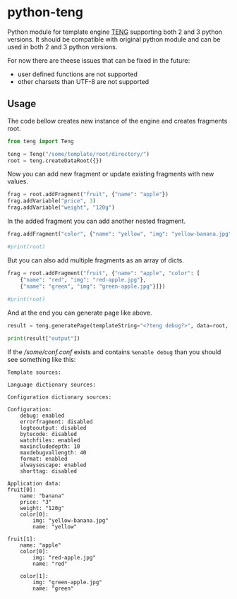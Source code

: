 # python-teng

Python module for template engine [TENG](https://github.com/burlog/teng) supporting both 2 and 3 python versions. It should be compatible with original python module and can be used in both 2 and 3 python versions.

For now there are theese issues that can be fixed in the future:
 * user defined functions are not supported
 * other charsets than UTF-8 are not supported

## Usage

The code bellow creates new instance of the engine and creates fragments root.

```python
from teng import Teng

teng = Teng("/some/template/root/directory/")
root = teng.createDataRoot({})
```
Now you can add new fragment or update existing fragments with new values.

```python
frag = root.addFragment("fruit", {"name": "apple"})
frag.addVariable("price", 3)
frag.addVariable("weight", "120g")
```

In the added fragment you can add another nested fragment.

```python
frag.addFragment("color", {"name": "yellow", "img": "yellow-banana.jpg"})

#print(root)
````

But you can also add multiple fragments as an array of dicts.

```python
frag = root.addFragment("fruit", {"name": "apple", "color": [
    {"name": "red", "img": "red-apple.jpg"},
    {"name": "green", "img": "green-apple.jpg"}]})
    
#print(root)
```

And at the end you can generate page like above.

```python
result = teng.generatePage(templateString="<?teng debug?>", data=root, configFilename="/some/conf.conf")

print(result["output"])
```

If the */some/conf.conf* exists and contains `%enable debug` than you should see something like this:

```
Template sources:

Language dictionary sources:

Configuration dictionary sources:

Configuration: 
    debug: enabled
    errorfragment: disabled
    logtooutput: disabled
    bytecode: disabled
    watchfiles: enabled
    maxincludedepth: 10
    maxdebugvallength: 40
    format: enabled
    alwaysescape: enabled
    shorttag: disabled

Application data:
fruit[0]: 
    name: "banana"
    price: "3"
    weight: "120g"
    color[0]: 
        img: "yellow-banana.jpg"
        name: "yellow"

fruit[1]: 
    name: "apple"
    color[0]: 
        img: "red-apple.jpg"
        name: "red"

    color[1]: 
        img: "green-apple.jpg"
        name: "green"
```
